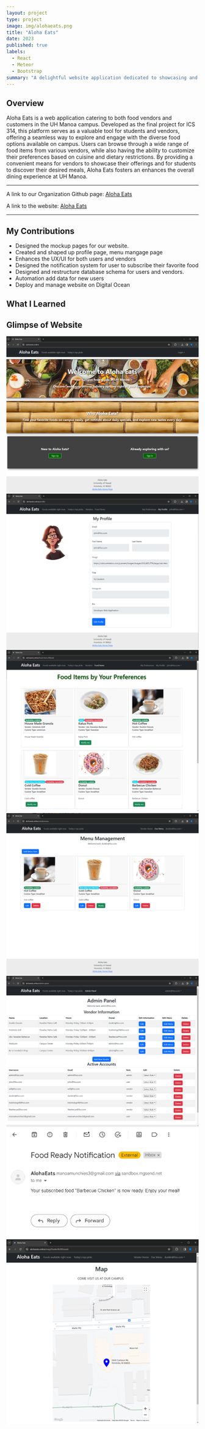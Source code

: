```yaml
---
layout: project
type: project
image: img/alohaeats.png
title: "Aloha Eats"
date: 2023
published: true
labels:
  - React
  - Meteor
  - Bootstrap
summary: "A delightful website application dedicated to showcasing and exploring a variety of mouth-watering treats at Moana"
---
```

<h2>Overview</h2>
Aloha Eats is a web application catering to both food vendors and customers in the UH Manoa campus. Developed as the final project for ICS 314, this platform serves as a valuable tool for students and vendors, offering a seamless way to explore and engage with the diverse food options available on campus. Users can browse through a wide range of food items from various vendors, while also having the ability to customize their preferences based on cuisine and dietary restrictions. By providing a convenient means for vendors to showcase their offerings and for students to discover their desired meals, Aloha Eats fosters an enhances the overall dining experience at UH Manoa.
<hr />
A link to our Organization Github page: <a href="https://manoamunchies.github.io/aloha-eats.github.io/">Aloha Eats</a>

A link to the website: <a href="https://alohaeats.online">Aloha Eats</a>
<hr />

<h2>My Contributions</h2>
<ul>
  <li>Designed the mockup pages for our website.</li>
  <li>Created and shaped up profile page, menu mangage page</li>
  <li>Enhances the UX/UI for both users and vendors</li>
  <li>Designed the notification system for user to subscribe their favorite food</li>
  <li>Designed and restructure database schema for users and vendors.</li>
  <li>Automation add data for new users</li>
  <li>Deploy and manage website on Digital Ocean</li>
</ul>
<h2>What I Learned</h2>

<h2>Glimpse of Website</h2>
<img src="/img/landingpage.png">
<img src="/img/profile.png">
<img src="/img/fooditemuser.png">
<img src="/img/menumanage.png">
<img src="/img/adminpanel.png">
<img src="/img/foodnotification.png">
<img src="/img/map.png">


